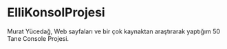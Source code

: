 # ElliKonsolProjesi

Murat Yücedağ, Web sayfaları ve bir çok kaynaktan araştırarak yaptığım 50 Tane Console Projesi.
